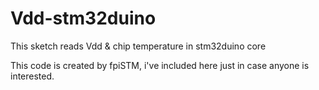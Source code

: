 # Vdd-stm32duino
This sketch reads Vdd & chip temperature in stm32duino core

This code is created by fpiSTM, i've included here just in case anyone is interested.
